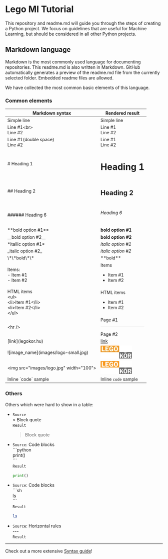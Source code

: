 # Lego MI Tutorial

This repository and readme.md will guide you through the steps of creating a Python project. We focus on guidelines that are useful for Machine Learning, but should be considered in all other Python projects.


## Markdown language

Markdown is the most commonly used language for documenting repositories. This readme.md is also written in Markdown. GitHub automatically generates a preview of the readme.md file from the currently selected folder. Embedded readme files are allowed.

We have collected the most common basic elements of this language.

### Common elements

| Markdown syntax  | Rendered result |
| ----------- | ----------- |
| Simple line | Simple line |
| Line #1\<br><br>Line #2 | Line #1<br>Line #2 |
| Line #1(double space)<br>Line #2 | Line #1<br>Line #2 |
| \# Heading 1 | <h1>Heading 1</h1> |
| \#\# Heading 2 | <h2>Heading 2</h2> |
| \#\#\#\#\#\# Heading 6 | <h6>Heading 6</h6> |
| \*\*bold option #1\*\* | **bold option #1** |
| \_\_bold option #2\_\_ | __bold option #2__ |
| \*itallic option #1\* | *italic option #1* |
| \_italic option #2\_ | _italic option #2_ |
| \\\*\\\*bold\\\*\\\* | \*\*bold\*\* |
| Items:<br>- Item #1<br>- Item #2 | Items <ul><li>Item #1</li><li>Item #2</li></ul>|
| HTML items <br>\<ul><br>\<li>Item #1\</li><br>\<li>Item #2\</li><br>\</ul> | HTML items <ul><li>Item #1</li><li>Item #2</li></ul>|
| \<hr /> | Page #1 <hr /> Page #2|
| \[link](legokor.hu) | [link](legokor.hu) |
| \!\[image_name](images/logo-small.jpg) | ![image_name](images/logo-small.jpg) |
| \<img src="images/logo.jpg" width="100"> | <img src="images/logo.jpg" width="100"> |
| Inline \`code\` sample | Inline `code` sample |


### Others
Others which were hard to show in a table:

-   `Source`  
    \> Block quote  
    `Result`
    > Block quote

-   `Source`: Code blocks    
    \`\`\`python  
    print()  
    \`\`\`  
    `Result`
    ```python
    print()
    ```

-   `Source`: Code blocks  
    \`\`\`sh  
    ls  
    \`\`\`  
    `Result`
    ```sh
    ls
    ```
-   `Source`: Horizontal rules  
    \-\-\-  
    `Result`  
--- 

Check out a more extensive [Syntax guide](https://www.markdownguide.org/basic-syntax/)!
